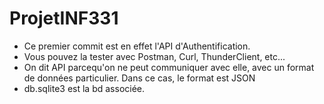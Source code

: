 # ProjetINF331
- Ce premier commit est en effet l'API d'Authentification.
- Vous pouvez la tester avec Postman, Curl, ThunderClient, etc...
- On dit API parcequ'on ne peut communiquer avec elle, avec un format de données particulier. Dans ce cas, le format est JSON
- db.sqlite3 est la bd associée.

